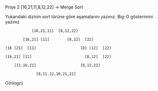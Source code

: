 Proje 2
[16,21,11,8,12,22] -> Merge Sort

Yukarıdaki dizinin sort türüne göre aşamalarını yazınız.
Big-O gösterimini yazınız

                [16,21,11]  [8,12,22]

            [16,21] [11]        [8,12]  [22]

    [16 [21]  [11]                    [8] [12]  [22]

    [16,21] [11]                        [8,12]  [22]

        [11,16,21]                    [8,12,22]

                  [8,11,12,16,21,22]






O(nlogn)
